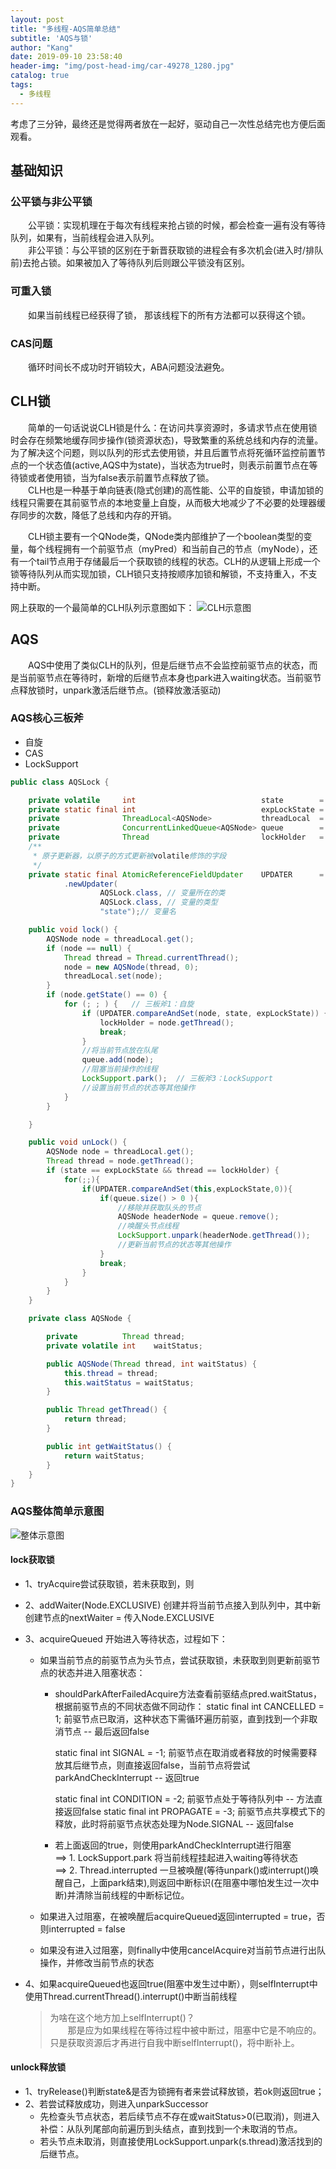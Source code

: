 ```yaml
---
layout: post
title: "多线程-AQS简单总结"
subtitle: 'AQS与锁'
author: "Kang"
date: 2019-09-10 23:58:40
header-img: "img/post-head-img/car-49278_1280.jpg"
catalog: true
tags:
  - 多线程
---
```

考虑了三分钟，最终还是觉得两者放在一起好，驱动自己一次性总结完也方便后面观看。    
## 基础知识
### 公平锁与非公平锁
&emsp;&emsp;公平锁：实现机理在于每次有线程来抢占锁的时候，都会检查一遍有没有等待队列，如果有，当前线程会进入队列。    
&emsp;&emsp;非公平锁：与公平锁的区别在于新晋获取锁的进程会有多次机会(进入时/排队前)去抢占锁。如果被加入了等待队列后则跟公平锁没有区别。 

### 可重入锁
&emsp;&emsp;如果当前线程已经获得了锁， 那该线程下的所有方法都可以获得这个锁。

### CAS问题
&emsp;&emsp;循环时间长不成功时开销较大，ABA问题没法避免。    


## CLH锁
&emsp;&emsp;简单的一句话说说CLH锁是什么：在访问共享资源时，多请求节点在使用锁时会存在频繁地缓存同步操作(锁资源状态)，导致繁重的系统总线和内存的流量。为了解决这个问题，则以队列的形式去使用锁，并且后置节点将死循环监控前置节点的一个状态值(active,AQS中为state)，当状态为true时，则表示前置节点在等待锁或者使用锁，当为false表示前置节点释放了锁。     
&emsp;&emsp;CLH也是一种基于单向链表(隐式创建)的高性能、公平的自旋锁，申请加锁的线程只需要在其前驱节点的本地变量上自旋，从而极大地减少了不必要的处理器缓存同步的次数，降低了总线和内存的开销。

&emsp;&emsp;CLH锁主要有一个QNode类，QNode类内部维护了一个boolean类型的变量，每个线程拥有一个前驱节点（myPred）和当前自己的节点（myNode），还有一个tail节点用于存储最后一个获取锁的线程的状态。CLH的从逻辑上形成一个锁等待队列从而实现加锁，CLH锁只支持按顺序加锁和解锁，不支持重入，不支持中断。  

网上获取的一个最简单的CLH队列示意图如下：
![CLH示意图](https://raw.githubusercontent.com/kangzhihu/images/master/%E5%A4%9A%E7%BA%BF%E7%A8%8B-CLH%E7%A4%BA%E6%84%8F%E5%9B%BE.jpg)


## AQS
&emsp;&emsp;AQS中使用了类似CLH的队列，但是后继节点不会监控前驱节点的状态，而是当前驱节点在等待时，新增的后继节点本身也park进入waiting状态。当前驱节点释放锁时，unpark激活后继节点。(锁释放激活驱动)  

### AQS核心三板斧
- 自旋
- CAS
- LockSupport
```java
public class AQSLock {

    private volatile     int                            state        = 0; //并发资源
    private static final int                            expLockState = 1; //加锁值
    private              ThreadLocal<AQSNode>           threadLocal  = new ThreadLocal<>();
    private              ConcurrentLinkedQueue<AQSNode> queue        = new ConcurrentLinkedQueue();
    private              Thread                         lockHolder   = null;
    /**
     * 原子更新器，以原子的方式更新被volatile修饰的字段
     */
    private static final AtomicReferenceFieldUpdater    UPDATER      = AtomicReferenceFieldUpdater
            .newUpdater(
                    AQSLock.class, // 变量所在的类
                    AQSLock.class, // 变量的类型
                    "state");// 变量名

    public void lock() {
        AQSNode node = threadLocal.get();
        if (node == null) {
            Thread thread = Thread.currentThread();
            node = new AQSNode(thread, 0);
            threadLocal.set(node);
        }
        if (node.getState() == 0) {
            for (; ; ) {   // 三板斧1：自旋
                if (UPDATER.compareAndSet(node, state, expLockState)) { // 三板斧2：CAS
                    lockHolder = node.getThread();
                    break;
                }
                //将当前节点放在队尾
                queue.add(node);
                //阻塞当前操作的线程
                LockSupport.park();  // 三板斧3：LockSupport
                //设置当前节点的状态等其他操作
            }
        }

    }

    public void unLock() {
        AQSNode node = threadLocal.get();
        Thread thread = node.getThread();
        if (state == expLockState && thread == lockHolder) {
            for(;;){
                if(UPDATER.compareAndSet(this,expLockState,0)){
                    if(queue.size() > 0 ){
                        //移除并获取队头的节点
                        AQSNode headerNode = queue.remove();
                        //唤醒头节点线程
                        LockSupport.unpark(headerNode.getThread());
                        //更新当前节点的状态等其他操作
                    }
                    break;
                }
            }
        }
    }

    private class AQSNode {

        private          Thread thread;
        private volatile int    waitStatus;

        public AQSNode(Thread thread, int waitStatus) {
            this.thread = thread;
            this.waitStatus = waitStatus;
        }

        public Thread getThread() {
            return thread;
        }

        public int getWaitStatus() {
            return waitStatus;
        }
    }
}
```

### AQS整体简单示意图
![整体示意图](https://raw.githubusercontent.com/kangzhihu/images/master/AQS%20lock%26UnLock%E6%95%B4%E4%BD%93%E7%A4%BA%E6%84%8F%E5%9B%BE.png)

#### lock获取锁
- 1、tryAcquire尝试获取锁，若未获取到，则
- 2、addWaiter(Node.EXCLUSIVE) 创建并将当前节点接入到队列中，其中新创建节点的nextWaiter = 传入Node.EXCLUSIVE
- 3、acquireQueued 开始进入等待状态，过程如下：  
	+ 如果当前节点的前驱节点为头节点，尝试获取锁，未获取到则更新前驱节点的状态并进入阻塞状态：  
		 - shouldParkAfterFailedAcquire方法查看前驱结点pred.waitStatus，根据前驱节点的不同状态做不同动作：
			static final int CANCELLED =  1;   前驱节点已取消，这种状态下需循环遍历前驱，直到找到一个非取消节点 -- 最后返回false

			static final int SIGNAL    = -1;   前驱节点在取消或者释放的时候需要释放其后继节点，则直接返回false，当前节点将尝试parkAndCheckInterrupt -- 返回true

			static final int CONDITION = -2;   前驱节点处于等待队列中 -- 方法直接返回false
			static final int PROPAGATE = -3;   前驱节点共享模式下的释放，此时将前驱节点状态处理为Node.SIGNAL -- 返回false

		 - 若上面返回的true，则使用parkAndCheckInterrupt进行阻塞    
		     ⟹ 1. LockSupport.park  将当前线程挂起进入waiting等待状态  
		     ⟹ 2. Thread.interrupted  一旦被唤醒(等待unpark()或interrupt()唤醒自己，上面park结束),则返回中断标识(在阻塞中哪怕发生过一次中断)并清除当前线程的中断标记位。  

	+ 如果进入过阻塞，在被唤醒后acquireQueued返回interrupted = true，否则interrupted = false

	+ 如果没有进入过阻塞，则finally中使用cancelAcquire对当前节点进行出队操作，并修改当前节点的状态

- 4、如果acquireQueued也返回true(阻塞中发生过中断），则selfInterrupt中使用Thread.currentThread().interrupt()中断当前线程
   > 为啥在这个地方加上selfInterrupt()？   
     &emsp;&emsp;那是应为如果线程在等待过程中被中断过，阻塞中它是不响应的。只是获取资源后才再进行自我中断selfInterrupt()，将中断补上。

#### unlock释放锁
- 1、tryRelease()判断state&是否为锁拥有者来尝试释放锁，若ok则返回true；
- 2、若尝试释放成功，则进入unparkSuccessor
  + 先检查头节点状态，若后续节点不存在或waitStatus>0(已取消)，则进入补偿：从队列尾部向前遍历到头结点，直到找到一个未取消的节点。
  + 若头节点未取消，则直接使用LockSupport.unpark(s.thread)激活找到的后继节点。
